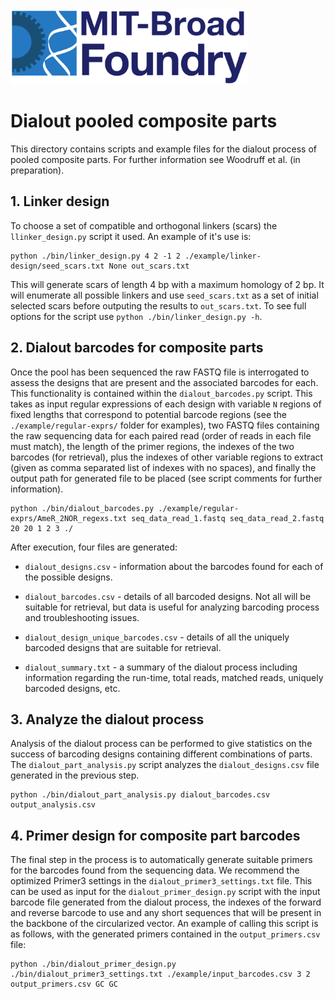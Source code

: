 <img src="../foundry-logo.png" height="120px"/>

# Dialout pooled composite parts

This directory contains scripts and example files for the dialout process of pooled composite parts. For further information see Woodruff et al. (in preparation).

## 1. Linker design

To choose a set of compatible and orthogonal linkers (scars) the `llinker_design.py` script it used. An example of it's use is:

    python ./bin/linker_design.py 4 2 -1 2 ./example/linker-design/seed_scars.txt None out_scars.txt

This will generate scars of length 4 bp with a maximum homology of 2 bp. It will enumerate all possible linkers and use `seed_scars.txt` as a set of initial selected scars before outputing the results to `out_scars.txt`. To see full options for the script use `python ./bin/linker_design.py -h`.

## 2. Dialout barcodes for composite parts

Once the pool has been sequenced the raw FASTQ file is interrogated to assess the designs that are present and the associated barcodes for each. This functionality is contained within the `dialout_barcodes.py` script. This takes as input regular expressions of each design with variable `N` regions of fixed lengths that correspond to potential barcode regions (see the `./example/regular-exprs/` folder for examples), two FASTQ files containing the raw sequencing data for each paired read (order of reads in each file must match), the length of the primer regions, the indexes of the two barcodes (for retrieval), plus the indexes of other variable regions to extract (given as comma separated list of indexes with no spaces), and finally the output path for generated file to be placed (see script comments for further information).

    python ./bin/dialout_barcodes.py ./example/regular-exprs/AmeR_2NOR_regexs.txt seq_data_read_1.fastq seq_data_read_2.fastq 20 20 1 2 3 ./

After execution, four files are generated:

- `dialout_designs.csv` - information about the barcodes found for each of the possible designs.

- `dialout_barcodes.csv` - details of all barcoded designs. Not all will be suitable for retrieval, but data is useful for analyzing barcoding process and troubleshooting issues.

- `dialout_design_unique_barcodes.csv` - details of all the uniquely barcoded designs that are suitable for retrieval.

- `dialout_summary.txt` - a summary of the dialout process including information regarding the run-time, total reads, matched reads, uniquely barcoded designs, etc.

## 3. Analyze the dialout process

Analysis of the dialout process can be performed to give statistics on the success of barcoding designs containing different combinations of parts. The `dialout_part_analysis.py` script analyzes the `dialout_designs.csv` file generated in the previous step.

    python ./bin/dialout_part_analysis.py dialout_barcodes.csv output_analysis.csv

## 4. Primer design for composite part barcodes

The final step in the process is to automatically generate suitable primers for the barcodes found from the sequencing data. We recommend the optimized Primer3 settings in the `dialout_primer3_settings.txt` file. This can be used as input for the `dialout_primer_design.py` script with the input barcode file generated from the dialout process, the indexes of the forward and reverse barcode to use and any short sequences that will be present in the backbone of the circularized vector. An example of calling this script is as follows, with the generated primers contained in the `output_primers.csv` file:

    python ./bin/dialout_primer_design.py ./bin/dialout_primer3_settings.txt ./example/input_barcodes.csv 3 2 output_primers.csv GC GC
